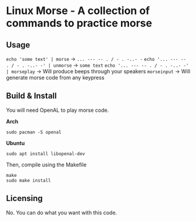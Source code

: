 # Linux Morse - A collection of commands to practice morse

## Usage

`echo 'some text' | morse` → `... --- -- . / - . -..- -`
`echo '... --- -- . / - . -..- -' | unmorse` → `some text`
`echo '... --- -- . / - . -..- -' | morseplay` → Will produce beeps through your speakers
`morseinput` → Will generate morse code from any keypress

## Build & Install

You will need OpenAL to play morse code.

**Arch**

```
sudo pacman -S openal
```

**Ubuntu**

```
sudo apt install libopenal-dev
```


Then, compile using the Makefile

```
make
sudo make install
```

## Licensing

No. You can do what you want with this code.
